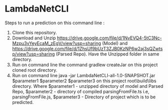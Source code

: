 # LambdaNetCLI

Steps to run a prediction on this command line :

1) Clone this repository.
2) Download and Unzip https://drive.google.com/file/d/1NvEVQ4-5tC3Nc-Mzpu3vYeyEcaM_zEgV/view?usp=sharing (Model) and https://drive.google.com/file/d/1ZhsUf9bUzT3ZJB0KzNP6w2aj3sQZwtsp/view?usp=sharing (Parsed Repo). Have the Unzipped folder in same directory.
3) Run on command line the command gradlew createJar on this project cloned root directory.
4) Run on command line java -jar LambdaNetCLI-all-1.0-SNAPSHOT.jar $parameter1 $parameter2 $parameter3 on this project root\build\libs directory. Where $parameter1 - unzipped directory of model and Parsed Repo, $parameter2 - directory of compiled parsingFromFile.ts i.e, parsingFromFile.js, $parameter3 - Directory of project which is to be predicted.
